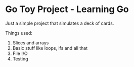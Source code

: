 # Go Toy Project - Learning Go

Just a simple project that simulates a deck of cards.

Things used:

1. Slices and arrays
2. Basic stuff like loops, ifs and all that
3. File I/O
4. Testing
